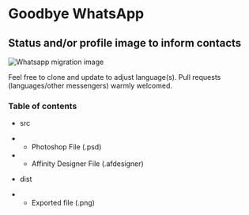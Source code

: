 # Goodbye WhatsApp

## Status and/or profile image to inform contacts

![Whatsapp migration image](https://i.imgur.com/chZxGbj.png)

Feel free to clone and update to adjust language(s).
Pull requests (languages/other messengers) warmly welcomed.

### Table of contents

- src
- - Photoshop File (.psd)
- - Affinity Designer File (.afdesigner)

- dist
- - Exported file (.png) 
